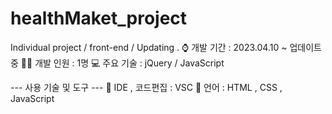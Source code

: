 # healthMaket_project
Individual project / front-end / Updating
.
⌚ 개발 기간 : 2023.04.10 ~ 업데이트중
🙎‍♀️ 개발 인원 : 1명
💻 주요 기술 : jQuery / JavaScript  

--- 사용 기술 및 도구 ---
🔹 IDE , 코드편집 : VSC
🔹 언어 : HTML , CSS , JavaScript 
